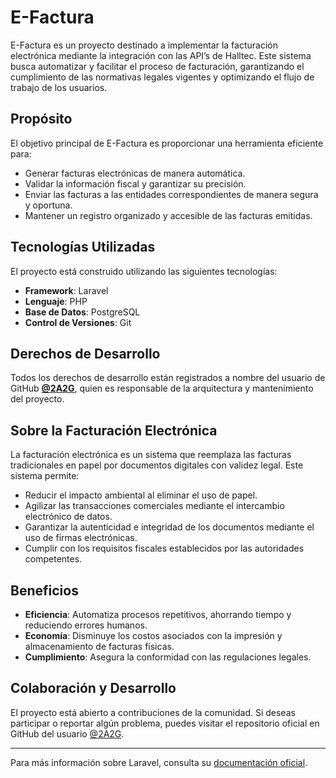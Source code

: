 # E-Factura

E-Factura es un proyecto destinado a implementar la facturación electrónica mediante la integración con las API’s de Halltec. Este sistema busca automatizar y facilitar el proceso de facturación, garantizando el cumplimiento de las normativas legales vigentes y optimizando el flujo de trabajo de los usuarios.

## Propósito

El objetivo principal de E-Factura es proporcionar una herramienta eficiente para:

-   Generar facturas electrónicas de manera automática.
-   Validar la información fiscal y garantizar su precisión.
-   Enviar las facturas a las entidades correspondientes de manera segura y oportuna.
-   Mantener un registro organizado y accesible de las facturas emitidas.

## Tecnologías Utilizadas

El proyecto está construido utilizando las siguientes tecnologías:

-   **Framework**: Laravel
-   **Lenguaje**: PHP
-   **Base de Datos**: PostgreSQL
-   **Control de Versiones**: Git

## Derechos de Desarrollo

Todos los derechos de desarrollo están registrados a nombre del usuario de GitHub **[@2A2G](https://github.com/2A2G)**, quien es responsable de la arquitectura y mantenimiento del proyecto.

## Sobre la Facturación Electrónica

La facturación electrónica es un sistema que reemplaza las facturas tradicionales en papel por documentos digitales con validez legal. Este sistema permite:

-   Reducir el impacto ambiental al eliminar el uso de papel.
-   Agilizar las transacciones comerciales mediante el intercambio electrónico de datos.
-   Garantizar la autenticidad e integridad de los documentos mediante el uso de firmas electrónicas.
-   Cumplir con los requisitos fiscales establecidos por las autoridades competentes.

## Beneficios

-   **Eficiencia**: Automatiza procesos repetitivos, ahorrando tiempo y reduciendo errores humanos.
-   **Economía**: Disminuye los costos asociados con la impresión y almacenamiento de facturas físicas.
-   **Cumplimiento**: Asegura la conformidad con las regulaciones legales.

## Colaboración y Desarrollo

El proyecto está abierto a contribuciones de la comunidad. Si deseas participar o reportar algún problema, puedes visitar el repositorio oficial en GitHub del usuario [@2A2G](https://github.com/2A2G).

---

Para más información sobre Laravel, consulta su [documentación oficial](https://laravel.com/docs).
